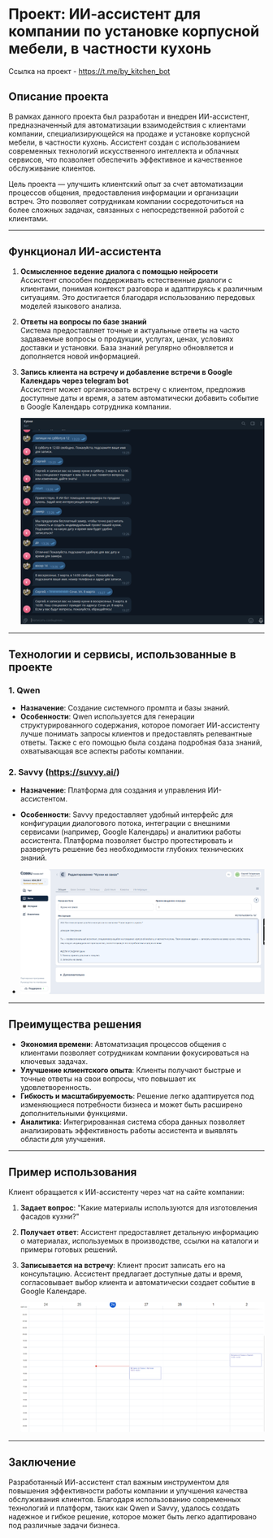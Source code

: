 # Проект: ИИ-ассистент для компании по установке корпусной мебели, в частности кухонь 
Ссылка на проект - https://t.me/by_kitchen_bot


## Описание проекта

В рамках данного проекта был разработан и внедрен ИИ-ассистент, предназначенный для автоматизации взаимодействия с клиентами компании, специализирующейся на продаже и установке корпусной мебели, в частности кухонь. Ассистент создан с использованием современных технологий искусственного интеллекта и облачных сервисов, что позволяет обеспечить эффективное и качественное обслуживание клиентов.

Цель проекта — улучшить клиентский опыт за счет автоматизации процессов общения, предоставления информации и организации встреч. Это позволяет сотрудникам компании сосредоточиться на более сложных задачах, связанных с непосредственной работой с клиентами.

---

## Функционал ИИ-ассистента

1. **Осмысленное ведение диалога с помощью нейросети**  
   Ассистент способен поддерживать естественные диалоги с клиентами, понимая контекст разговора и адаптируясь к различным ситуациям. Это достигается благодаря использованию передовых моделей языкового анализа.

2. **Ответы на вопросы по базе знаний**  
   Система предоставляет точные и актуальные ответы на часто задаваемые вопросы о продукции, услугах, ценах, условиях доставки и установки. База знаний регулярно обновляется и дополняется новой информацией.

3. **Запись клиента на встречу и добавление встречи в Google Календарь через telegram bot**  
   Ассистент может организовать встречу с клиентом, предложив доступные даты и время, а затем автоматически добавить событие в Google Календарь сотрудника компании.

   ![Скриншот1](https://github.com/SergeyTatarintcev/ai_assistent/blob/main/2025-02-26_13-52-59.png?raw=true)

---

## Технологии и сервисы, использованные в проекте

### 1. **Qwen**
   - **Назначение**: Создание системного промпта и базы знаний.
   - **Особенности**: Qwen используется для генерации структурированного содержания, которое помогает ИИ-ассистенту лучше понимать запросы клиентов и предоставлять релевантные ответы. Также с его помощью была создана подробная база знаний, охватывающая все аспекты работы компании.

### 2. **Savvy (https://suvvy.ai/)**
   - **Назначение**: Платформа для создания и управления ИИ-ассистентом.
   - **Особенности**: Savvy предоставляет удобный интерфейс для конфигурации диалогового потока, интеграции с внешними сервисами (например, Google Календарь) и аналитики работы ассистента. Платформа позволяет быстро протестировать и развернуть решение без необходимости глубоких технических знаний.

   - ![Скриншот2](https://github.com/SergeyTatarintcev/ai_assistent/blob/main/2025-02-26_13-52-11.png?raw=true)

---

## Преимущества решения

- **Экономия времени**: Автоматизация процессов общения с клиентами позволяет сотрудникам компании фокусироваться на ключевых задачах.
- **Улучшение клиентского опыта**: Клиенты получают быстрые и точные ответы на свои вопросы, что повышает их удовлетворенность.
- **Гибкость и масштабируемость**: Решение легко адаптируется под изменяющиеся потребности бизнеса и может быть расширено дополнительными функциями.
- **Аналитика**: Интегрированная система сбора данных позволяет анализировать эффективность работы ассистента и выявлять области для улучшения.

---

## Пример использования

Клиент обращается к ИИ-ассистенту через чат на сайте компании:
1. **Задает вопрос**: "Какие материалы используются для изготовления фасадов кухни?"
2. **Получает ответ**: Ассистент предоставляет детальную информацию о материалах, используемых в производстве, ссылки на каталоги и примеры готовых решений.
3. **Записывается на встречу**: Клиент просит записать его на консультацию. Ассистент предлагает доступные даты и время, согласовывает выбор клиента и автоматически создает событие в Google Календаре.

   ![Скриншот3](https://github.com/SergeyTatarintcev/ai_assistent/blob/main/2025-02-26_13-53-31.png?raw=true)

---

## Заключение

Разработанный ИИ-ассистент стал важным инструментом для повышения эффективности работы компании и улучшения качества обслуживания клиентов. Благодаря использованию современных технологий и платформ, таких как Qwen и Savvy, удалось создать надежное и гибкое решение, которое может быть легко адаптировано под различные задачи бизнеса.
